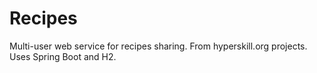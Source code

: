 # Recipes
Multi-user web service for recipes sharing. From hyperskill.org projects.
Uses Spring Boot and H2.
